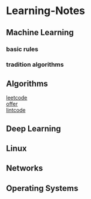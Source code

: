 # Learning-Notes
## Machine Learning
### basic rules
### tradition algorithms
## Algorithms
[leetcode](https://github.com/liuyaqiao/Algorithms/tree/master/src)  
[offer](https://github.com/liuyaqiao/Algorithms/tree/master/offer/python)  
[lintcode](https://www.baidu.com)  
## Deep Learning
## Linux
## Networks
## Operating Systems



